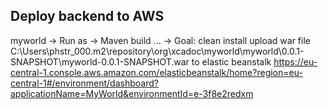 ## Deploy backend to AWS

myworld -> Run as -> Maven build ... -> Goal: clean install
upload war file C:\Users\phstr_000\.m2\repository\org\xcadoc\myworld\myworld\0.0.1-SNAPSHOT\myworld-0.0.1-SNAPSHOT.war to elastic beanstalk https://eu-central-1.console.aws.amazon.com/elasticbeanstalk/home?region=eu-central-1#/environment/dashboard?applicationName=MyWorld&environmentId=e-3f8e2redxm